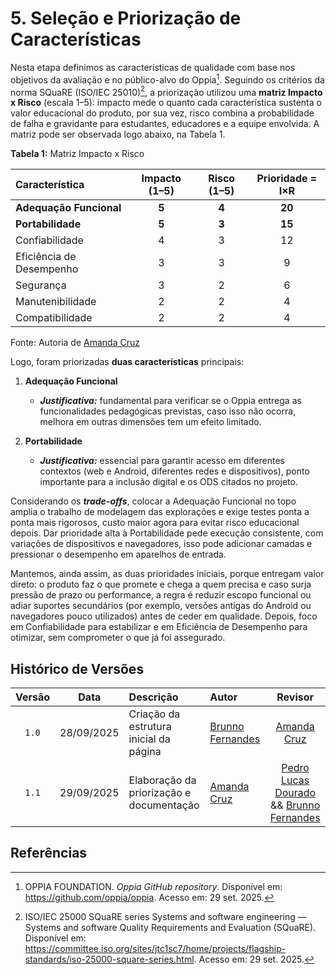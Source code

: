 # 5. Seleção e Priorização de Características

Nesta etapa definimos as características de qualidade com base nos objetivos da avaliação e no público-alvo do Oppia[^1]. Seguindo os critérios da norma SQuaRE (ISO/IEC 25010)[^2], a priorização utilizou uma **matriz Impacto x Risco** (escala 1–5): impacto mede o quanto cada característica sustenta o valor educacional do produto, por sua vez, risco combina a probabilidade de falha e gravidante para estudantes, educadores e a equipe envolvida. A matriz pode ser observada logo abaixo, na Tabela 1.

<div class="center">

<p class="figure-title"><strong>Tabela 1:</strong> Matriz Impacto x Risco</p>

| Característica           | Impacto (1–5) | Risco (1–5) | Prioridade = I×R |
|:-------------------------|:-------------:|:-----------:|:----------------:|
| **Adequação Funcional** | **5** | **4** | **20** |
| **Portabilidade** | **5** | **3** | **15** |
| Confiabilidade           | 4             | 3           | 12               |
| Eficiência de Desempenho | 3             | 3           | 9                |
| Segurança                | 3             | 2           | 6                |
| Manutenibilidade         | 2             | 2           | 4                |
| Compatibilidade          | 2             | 2           | 4                |

<p class="figure-source">Fonte: Autoria de <a href="https://github.com/mandicrz" target="_blank">Amanda Cruz</a></p>

</div>

Logo, foram priorizadas **duas características** principais:  

1. **Adequação Funcional**  
      * ***Justificativa:*** fundamental para verificar se o Oppia entrega as funcionalidades pedagógicas previstas, caso isso não ocorra, melhora em outras dimensões tem um efeito limitado.

2. **Portabilidade**  
      * ***Justificativa:*** essencial para garantir acesso em diferentes contextos (web e Android, diferentes redes e dispositivos), ponto importante para a inclusão digital e os ODS citados no projeto.

Considerando os ***trade-offs***, colocar a Adequação Funcional no topo amplia o trabalho de modelagem das explorações e exige testes ponta a ponta mais rigorosos, custo maior agora para evitar risco educacional depois. Dar prioridade alta à Portabilidade pede execução consistente, com variações de dispositivos e navegadores, isso pode adicionar camadas e pressionar o desempenho em aparelhos de entrada.

Mantemos, ainda assim, as duas prioridades iniciais, porque entregam valor direto: o produto faz o que promete e chega a quem precisa e caso surja pressão de prazo ou performance, a regra é reduzir escopo funcional ou adiar suportes secundários (por exemplo, versões antigas do Android ou navegadores pouco utilizados) antes de ceder em qualidade. Depois, foco em Confiabilidade para estabilizar e em Eficiência de Desempenho para otimizar, sem comprometer o que já foi assegurado.

## Histórico de Versões
| Versão |    Data    | Descrição                                | Autor                                           |                           Revisor                           |
| :----: | :--------: | :--------------------------------------- | :---------------------------------------------- | :---------------------------------------------------------: |
| `1.0`  | 28/09/2025 | Criação da estrutura inicial da página   | [Brunno Fernandes](https://github.com/brunnoff) |         [Amanda Cruz](https://github.com/mandicrz)          |
| `1.1`  | 29/09/2025 | Elaboração da priorização e documentação | [Amanda Cruz](https://github.com/mandicrz)      | [Pedro Lucas Dourado](https://github.com/pedrolucasdourado) && [Brunno Fernandes](https://github.com/brunnoff) |

## Referências

[^1]: OPPIA FOUNDATION. *Oppia GitHub repository*. Disponível em: <https://github.com/oppia/oppia>. Acesso em: 29 set. 2025.
[^2]: ISO/IEC 25000 SQuaRE series Systems and software engineering — Systems and software Quality Requirements and Evaluation (SQuaRE). Disponível em: https://committee.iso.org/sites/jtc1sc7/home/projects/flagship-standards/iso-25000-square-series.html. Acesso em: 29 set. 2025.
